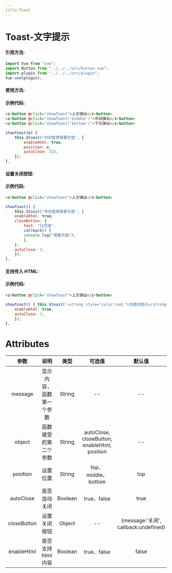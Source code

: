 ```yaml
---
title:Toast
---
```


# Toast-文字提示

#### 引用方法:

```js
import Vue from "vue";
import Button from "../../../src/button.vue";
import plugin from "../../../src/plugin";
Vue.use(plugin);
```

#### 使用方法:

<ClientOnly>
<toast-demo></toast-demo>
</ClientOnly>

#### 示例代码:

```html
<z-button @click="showToast">上方弹出</z-button>
<z-button @click="showToast('middle')">中间弹出</z-button>
<z-button @click="showToast('bottom')">下方弹出</z-button>
```

```js
showToast(e) {
    this.$toast("你的智商需要充值", {
        enableHtml: true,
        position: e,
        autoClose: 333,
    });
},
```

#### 设置关闭按钮:

<ClientOnly>
<toast-demo2></toast-demo2>
</ClientOnly>

#### 示例代码:

```html
<z-button @click="showToast">上方弹出</z-button>
```

```js
showToast() {
    this.$toast("你的智商需要充值", {
    enableHtml: true,
    closeButton: {
        text: "已充值",
        callback() {
        console.log("需要充值");
        },
    },
    autoClose: 3,
    });
},
```

#### 支持传入 HTML:

<ClientOnly>
<toast-demo3></toast-demo3>
</ClientOnly>

#### 示例代码:

```html
<z-button @click="showToast">上方弹出</z-button>
```

```js
showToast() { this.$toast('<strong style="color:red;">加粗的提示</strong>', {
    enableHtml: true,
    autoClose: 3,
    });
},
```

# Attributes

|    参数     |           说明           |  类型   |                    可选值                    |                默认值                |
| :---------: | :----------------------: | :-----: | :------------------------------------------: | :----------------------------------: |
|   message   | 显示内容，函数第一个参数 | String  |                      --                      |                  --                  |
|   object    |   函数接受的第二个参数   | String  | autoClose, closeButton, enableHtml, position |                  --                  |
|  position   |         设置位置         | String  |             top、middle、bottom              |                 top                  |
|  autoClose  |       是否自动关闭       | Boolean |                 true、false                  |                 true                 |
| closeButton |       设置关闭按钮       | Object  |                      --                      | {message:'关闭', callback:undefined} |
| enableHtml  |    是否支持 html 内容    | Boolean |                 true、false                  |                false                 |
